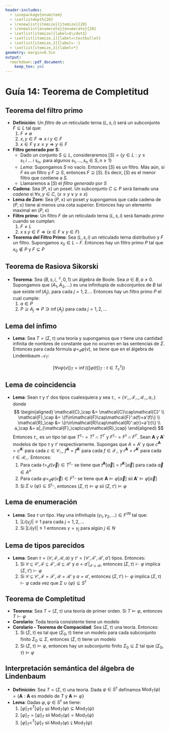 ```yaml
---
header-includes:
  - \usepackage{enumitem}
  - \setlistdepth{20}
  - \renewlist{itemize}{itemize}{20}
  - \renewlist{enumerate}{enumerate}{20}
  - \setlist[itemize]{label=$\cdot$}
  - \setlist[itemize,1]{label=\textbullet}
  - \setlist[itemize,2]{label=--}
  - \setlist[itemize,3]{label=*}
geometry: margin=0.5in
output:
  rmarkdown::pdf_document:
    keep_tex: yes
---
```


# Guía 14: Teorema de Completitud

## Teorema del filtro primo

- **Definición**: Un _filtro_ de un reticulado terna $(L,s,i)$ será un subconjunto $F\subseteq L$ tal que:
  1. $F\neq\emptyset$
  2. $x,y\in F\Rightarrow x\ i\ y\in F$
  3. $x\in F$ y $x\leq y\Rightarrow y\in F$
- **Filtro generado por** $\mathbf{S}$:
  - Dado un conjunto $S\subseteq L$, consideraremos $[S)=\{y\in L:y\geq s_1\ i\ \dots\ i\ s_n,\text{ para algunos }s_1,\dots,s_n\in S,n\geq 1\}$
  - _Lema_: Supongamos $S$ no vacío. Entonces $[S)$ es un filtro. Más aún, si $F$ es un filtro y $F\supseteq S$, entonces $F\supseteq[S)$. Es decir, $[S)$ es el menor filtro que contiene a $S$.
  - Llamaremos a $[S)$ el _filtro generado_ por $S$
- **Cadena**: Sea $(P,\leq)$ un poset. Un subconjunto $C\subseteq P$ será llamado una _cadena_ si $\forall x,y\in C,\ (x\leq y\lor y\leq x)$
- **Lema de Zorn**: Sea $(P,\leq)$ un poset y supongamos que cada cadena de $(P,\leq)$ tiene al menos una cota superior. Entonces hay un elemento maximal en $(P,\leq)$
- **Filtro primo**: Un filtro $F$ de un reticulado terna $(L,s,i)$ será llamado _primo_ cuando se cumplan:
  1. $F\neq L$
  2. $x\ s\ y\in F\Rightarrow(x\in F\lor y\in F)$
- **Teorema del Filtro Primo**: Sea $(L,s,i)$ un reticulado terna distributivo y $F$ un filtro. Supongamos $x_0\in L-F$. Entonces hay un filtro primo $P$ tal que $x_0\notin P$ y $F\subseteq P$

## Teorema de Rasiova Sikorski

- **Teorema**: Sea $(B,s,i,\ ^c,0,1)$ un álgebra de Boole. Sea $a\in B,a\neq 0$. Supongamos que $(A_1,A_2,\dots)$ es una infinitupla de subconjuntos de $B$ tal que existe $\inf(A_j)$, para cada $j=1,2\dots$. Entonces hay un filtro primo $P$ el cual cumple:
  1. $a\in P$
  2. $P\supseteq A_j\Rightarrow P\ni\inf(A_j)$ para cada $j=1,2,\dots$

## Lema del ínfimo

- **Lema**: Sea $T=(\Sigma,\tau)$ una teoría y supongamos que $\tau$ tiene una cantidad infinita de nombres de constante que no ocurren en las sentencias de $\Sigma$. Entonces para cada fórmula $\varphi=_d\varphi(v)$, se tiene que en el álgebra de Lindembaum $\mathcal{A}_T$:

  $$
  [\forall v\varphi(v)]_T=\inf(\{[\varphi(t)]_T:t\in T_c^\tau\})
  $$

## Lema de coincidencia

- **Lema**: Sean $\tau$ y $\tau'$ dos tipos cualesquiera y sea $\tau_\cap=(\mathcal{C}_\cap,\mathcal{F}_\cap,\mathcal{R}_\cap,a_\cap)$ donde
  $$
  \begin{aligned}
      \mathcal{C}_\cap &= \mathcal{C}\cap\mathcal{C}' \\
      \mathcal{F}_\cap &= \{f\in\mathcal{F}\cap\mathcal{F}':a(f)=a'(f)\} \\
      \mathcal{R}_\cap &= \{r\in\mathcal{R}\cap\mathcal{R}':a(r)=a'(r)\} \\
      a_\cap &= a|_{\mathcal{F}_\cap\cup\mathcal{R}_\cap}
  \end{aligned}
  $$
  Entonces $\tau_\cap$ es un tipo tal que $T^{\tau_\cap}=T^\tau\cap T^{\tau'}$ y $F^{\tau_\cap}=F^\tau\cap F^{\tau'}$. Sean $\mathbf{A}$ y $\mathbf{A}'$ modelos de tipo $\tau$ y $\tau'$ respectivamente. Supongas que $A=A'$ y que $c^\mathbf{A}=c^{\mathbf{A}'}$ para cada $c\in\mathcal{C}_\cap$, $f^\mathbf{A}=f^{\mathbf{A}'}$ para cada $f\in\mathcal{F}_\cap$ y $r^\mathbf{A}=r^{\mathbf{A}'}$ para cada $r\in\mathcal{R}_\cap$. Entonces:
  1. Para cada $t=_d t(\vec{v})\in T^{\tau_\cap}$ se tiene que $t^\mathbf{A}[\vec{a}]=t^{\mathbf{A}'}[\vec{a}]$ para cada $\vec{a}\in A^n$
  2. Para cada $\varphi=_d\varphi(\vec{v})\in F^{\tau_\cap}$ se tiene que $\mathbf{A}\vDash\varphi[\vec{a}]$ sii $\mathbf{A}'\vDash\varphi[\vec{a}]$
  3. Si $\Sigma\cup\{\varphi\}\subseteq S^{\tau_\cap}$, entonces $(\Sigma,\tau)\vDash\varphi$ sii $(\Sigma,\tau')\vDash\varphi$

## Lema de enumeración

- **Lema**: Sea $\tau$ un tipo. Hay una infinitupla $(\gamma_1,\gamma_2,\dots)\in F^{\tau N}$ tal que:
  1. $|Li(\gamma_j)|\leq 1$ para cada $j=1,2,\dots$
  2. Si $|Li(\gamma)|\leq 1$ entonces $\gamma=\gamma_j$ para algún $j\in N$

## Lema de tipos parecidos

- **Lema**: Sean $\tau=(\mathcal{C},\mathcal{F},\mathcal{R},a)$ y $\tau'=(\mathcal{C}',\mathcal{F}',\mathcal{R}',a')$ tipos. Entonces:
  1. Si $\mathcal{C}\subseteq\mathcal{C}',\mathcal{F}\subseteq\mathcal{F}',\mathcal{R}\subseteq\mathcal{R}'$ y $a=a'|_{\mathcal{F}\cup\mathcal{R}}$, entonces $(\Sigma,\tau)\vdash\varphi$ implica $(\Sigma,\tau')\vdash\varphi$
  2. Si $\mathcal{C}\subseteq\mathcal{C}',\mathcal{F}=\mathcal{F}',\mathcal{R}=\mathcal{R}'$ y $a=a'$, entonces $(\Sigma,\tau')\vdash\varphi$ implica $(\Sigma,\tau)\vdash\varphi$ cada vez que $\Sigma\cup\{\varphi\}\subseteq S^\tau$

## Teorema de Completitud

- **Teorema**: Sea $T=(\Sigma,\tau)$ una teoría de primer orden. Si $T\vDash\varphi$, entonces $T\vdash\varphi$
- **Corolario**: Toda teoría consistente tiene un modelo
- **Corolario - Teorema de Compacidad**: Sea $(\Sigma,\tau)$ una teoría. Entonces:
  1. Si $(\Sigma,\tau)$ es tal que $(\Sigma_0,\tau)$ tiene un modelo para cada subconjunto finito $\Sigma_0\subseteq\Sigma$, entonces $(\Sigma,\tau)$ tiene un modelo
  2. Si $(\Sigma,\tau)\vDash\varphi$, entonces hay un subconjunto finito $\Sigma_0\subseteq\Sigma$ tal que $(\Sigma_0,\tau)\vDash\varphi$

## Interpretación semántica del álgebra de Lindenbaum

- **Definición**: Sea $T=(\Sigma,\tau)$ una teoría. Dada $\varphi\in S^\tau$ definamos $\text{Mod}_T(\varphi)=\{\mathbf{A}:\mathbf{A}\text{ es modelo de }T\text{ y }\mathbf{A}\vDash\varphi\}$
- **Lema**: Dadas $\varphi,\psi\in S^\tau$ se tiene:
  1. $[\varphi]_T\leq^T[\psi]_T$ sii $\text{Mod}_T(\varphi)\subseteq\text{Mod}_T(\psi)$
  2. $[\varphi]_T=[\psi]_T$ sii $\text{Mod}_T(\varphi)=\text{Mod}_T(\psi)$
  3. $[\varphi]_T<^T[\psi]_T$ sii $\text{Mod}_T(\varphi)\subsetneqq\text{Mod}_T(\psi)$

